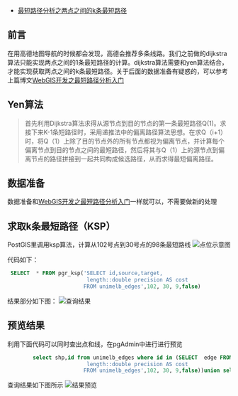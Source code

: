 - [最短路径分析之两点之间的k条最短路径](https://hanbo.blog.csdn.net/article/details/117166257)

## 前言

在用高德地图导航的时候都会发现，高德会推荐多条线路。我们之前做的dijkstra算法只能实现两点之间的1条最短路径的计算。dijkstra算法需要和yen算法结合，才能实现获取两点之间的k条最短路径。关于后面的数据准备有疑惑的，可以参考上篇博文[WebGIS开发之最短路径分析入门](https://blog.csdn.net/GISuuser/article/details/116720552?spm=1001.2014.3001.5501)

## Yen算法

> 首先利用Dijkstra算法求得从源节点到目的节点的第一条最短路径Q(1)。求接下来K-1条短路径时，采用递推法中的偏离路径算法思想。在求Q（i+1）时，将Q（1）上除了目的节点外的所有节点都视为偏离节点，并计算每个偏离节点到目的节点之间的最短路径，然后将其与Q（1）上的源节点到偏离节点的路径拼接到一起共同构成候选路径，从而求得最短偏离路径。

## 数据准备

数据准备和[WebGIS开发之最短路径分析入门](https://blog.csdn.net/GISuuser/article/details/116720552?spm=1001.2014.3001.5501)一样就可以，不需要做新的处理

## 求取k条最短路径（KSP）

PostGIS里调用ksp算法，计算从102号点到30号点的98条最短路线
 ![点位示意图](https://img-blog.csdnimg.cn/20210522172257217.png)

代码如下：

```sql
 SELECT  * FROM pgr_ksp('SELECT id,source,target,
                         length::double precision AS cost
                        FROM unimelb_edges',102, 30, 9,false)				
```

结果部分如下图：
 ![查询结果](https://img-blog.csdnimg.cn/2021052217235375.png?x-oss-process=image/watermark,type_ZmFuZ3poZW5naGVpdGk,shadow_10,text_aHR0cHM6Ly9ibG9nLmNzZG4ubmV0L0dJU3V1c2Vy,size_16,color_FFFFFF,t_70)

## 预览结果

利用下面代码可以同时查出点和线，在pgAdmin中进行进行预览

```sql
		select shp,id from unimelb_edges where id in (SELECT  edge FROM pgr_ksp('SELECT id,source,target,
                         length::double precision AS cost
                        FROM unimelb_edges',102, 30, 9,false))union select shp,id from unimelb_nodes where id in(102,30)	
```

查询结果如下图所示
 ![结果预览](https://img-blog.csdnimg.cn/20210522172523978.png?x-oss-process=image/watermark,type_ZmFuZ3poZW5naGVpdGk,shadow_10,text_aHR0cHM6Ly9ibG9nLmNzZG4ubmV0L0dJU3V1c2Vy,size_16,color_FFFFFF,t_70)
